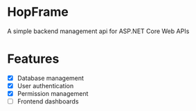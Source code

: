 # HopFrame
A simple backend management api for ASP.NET Core Web APIs

# Features
- [x] Database management
- [x] User authentication
- [x] Permission management
- [ ] Frontend dashboards
